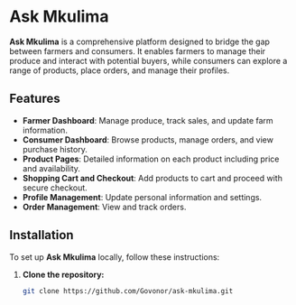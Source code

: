 # Ask Mkulima

**Ask Mkulima** is a comprehensive platform designed to bridge the gap between farmers and consumers. It enables farmers to manage their produce and interact with potential buyers, while consumers can explore a range of products, place orders, and manage their profiles.

## Features

- **Farmer Dashboard**: Manage produce, track sales, and update farm information.
- **Consumer Dashboard**: Browse products, manage orders, and view purchase history.
- **Product Pages**: Detailed information on each product including price and availability.
- **Shopping Cart and Checkout**: Add products to cart and proceed with secure checkout.
- **Profile Management**: Update personal information and settings.
- **Order Management**: View and track orders.

## Installation

To set up **Ask Mkulima** locally, follow these instructions:

1. **Clone the repository:**

   ```bash
   git clone https://github.com/Govonor/ask-mkulima.git
